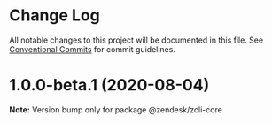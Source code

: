 # Change Log

All notable changes to this project will be documented in this file.
See [Conventional Commits](https://conventionalcommits.org) for commit guidelines.

# 1.0.0-beta.1 (2020-08-04)

**Note:** Version bump only for package @zendesk/zcli-core

